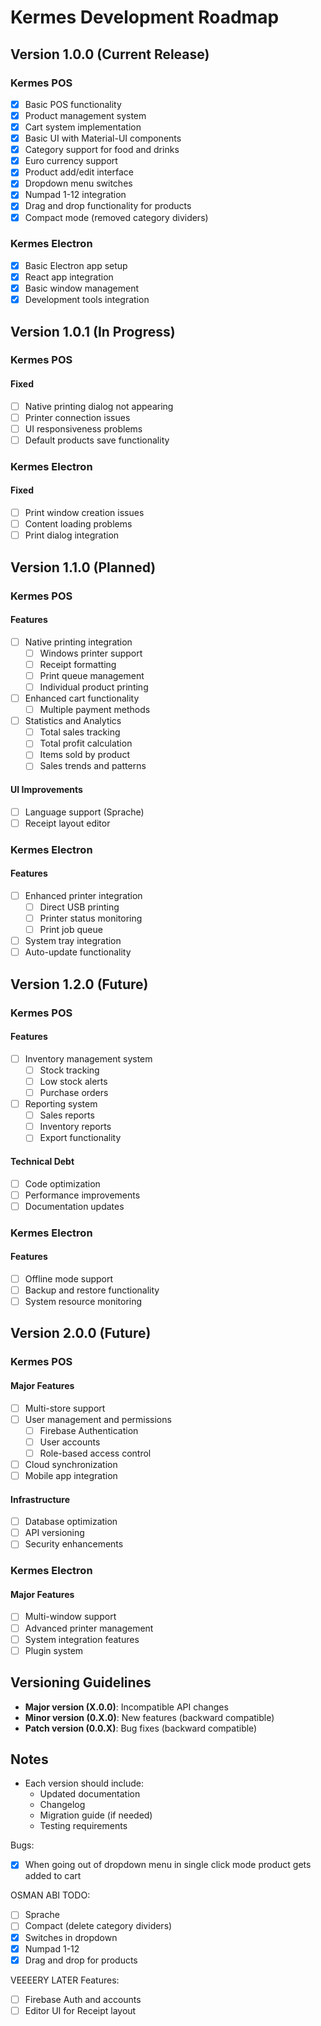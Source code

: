 # Kermes Development Roadmap

## Version 1.0.0 (Current Release)
### Kermes POS
- [x] Basic POS functionality
- [x] Product management system
- [x] Cart system implementation
- [x] Basic UI with Material-UI components
- [x] Category support for food and drinks
- [x] Euro currency support
- [x] Product add/edit interface
- [x] Dropdown menu switches
- [x] Numpad 1-12 integration
- [x] Drag and drop functionality for products
- [x] Compact mode (removed category dividers)

### Kermes Electron
- [x] Basic Electron app setup
- [x] React app integration
- [x] Basic window management
- [x] Development tools integration

## Version 1.0.1 (In Progress)
### Kermes POS
#### Fixed
- [ ] Native printing dialog not appearing
- [ ] Printer connection issues
- [ ] UI responsiveness problems
- [ ] Default products save functionality

### Kermes Electron
#### Fixed
- [ ] Print window creation issues
- [ ] Content loading problems
- [ ] Print dialog integration

## Version 1.1.0 (Planned)
### Kermes POS
#### Features
- [ ] Native printing integration
  - [ ] Windows printer support
  - [ ] Receipt formatting
  - [ ] Print queue management
  - [ ] Individual product printing
- [ ] Enhanced cart functionality
  - [ ] Multiple payment methods
- [ ] Statistics and Analytics
  - [ ] Total sales tracking
  - [ ] Total profit calculation
  - [ ] Items sold by product
  - [ ] Sales trends and patterns

#### UI Improvements
- [ ] Language support (Sprache)
- [ ] Receipt layout editor

### Kermes Electron
#### Features
- [ ] Enhanced printer integration
  - [ ] Direct USB printing
  - [ ] Printer status monitoring
  - [ ] Print job queue
- [ ] System tray integration
- [ ] Auto-update functionality

## Version 1.2.0 (Future)
### Kermes POS
#### Features
- [ ] Inventory management system
  - [ ] Stock tracking
  - [ ] Low stock alerts
  - [ ] Purchase orders
- [ ] Reporting system
  - [ ] Sales reports
  - [ ] Inventory reports
  - [ ] Export functionality

#### Technical Debt
- [ ] Code optimization
- [ ] Performance improvements
- [ ] Documentation updates

### Kermes Electron
#### Features
- [ ] Offline mode support
- [ ] Backup and restore functionality
- [ ] System resource monitoring

## Version 2.0.0 (Future)
### Kermes POS
#### Major Features
- [ ] Multi-store support
- [ ] User management and permissions
  - [ ] Firebase Authentication
  - [ ] User accounts
  - [ ] Role-based access control
- [ ] Cloud synchronization
- [ ] Mobile app integration

#### Infrastructure
- [ ] Database optimization
- [ ] API versioning
- [ ] Security enhancements

### Kermes Electron
#### Major Features
- [ ] Multi-window support
- [ ] Advanced printer management
- [ ] System integration features
- [ ] Plugin system

## Versioning Guidelines
- **Major version (X.0.0)**: Incompatible API changes
- **Minor version (0.X.0)**: New features (backward compatible)
- **Patch version (0.0.X)**: Bug fixes (backward compatible)

## Notes
- Each version should include:
  - Updated documentation
  - Changelog
  - Migration guide (if needed)
  - Testing requirements


Bugs:

- [x] When going out of dropdown menu in single click mode product gets added to cart


OSMAN ABI TODO:

- [ ] Sprache
- [ ] Compact (delete category dividers)
- [x] Switches in dropdown
- [x] Numpad 1-12
- [x] Drag and drop for products

VEEEERY LATER Features:

- [ ] Firebase Auth and accounts
- [ ] Editor UI for Receipt layout
